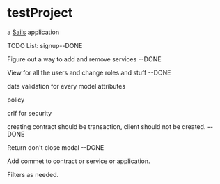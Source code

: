 # testProject

a [Sails](http://sailsjs.org) application


TODO List:
signup--DONE

Figure out a way to add and remove services --DONE

View for all the users and change roles and stuff --DONE

data validation for every model attributes 

policy

crlf for security

creating contract should be transaction, client should not be created.  --DONE

Return don't close modal --DONE

Add commet to contract or service or application.

Filters as needed. 


